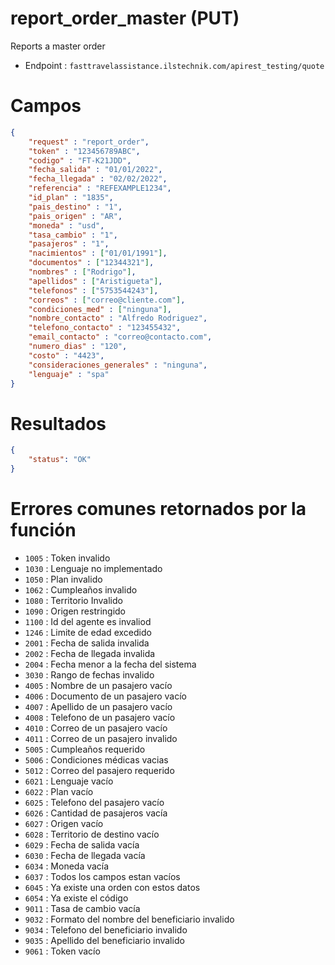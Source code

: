 # report_order_master (PUT)

Reports a master order

* Endpoint : ```fasttravelassistance.ilstechnik.com/apirest_testing/quote```

# Campos

```JSON
{
    "request" : "report_order",
    "token" : "123456789ABC",
    "codigo" : "FT-K21JDD",
    "fecha_salida" : "01/01/2022",
    "fecha_llegada" : "02/02/2022",
    "referencia" : "REFEXAMPLE1234",
    "id_plan" : "1835",
    "pais_destino" : "1",
    "pais_origen" : "AR",
    "moneda" : "usd",
    "tasa_cambio" : "1",
    "pasajeros" : "1",
    "nacimientos" : ["01/01/1991"],
    "documentos" : ["12344321"],
    "nombres" : ["Rodrigo"],
    "apellidos" : ["Aristigueta"],
    "telefonos" : ["5753544243"],
    "correos" : ["correo@cliente.com"],
    "condiciones_med" : ["ninguna"],
    "nombre_contacto" : "Alfredo Rodriguez",
    "telefono_contacto" : "123455432",
    "email_contacto" : "correo@contacto.com",
    "numero_dias" : "120",
    "costo" : "4423",
    "consideraciones_generales" : "ninguna",
    "lenguaje" : "spa"
}
```

# Resultados

```JSON
{
    "status": "OK"
}
```

# Errores comunes retornados por la función

* ```1005``` : Token invalido
* ```1030``` : Lenguaje no implementado
* ```1050``` : Plan invalido
* ```1062``` : Cumpleaños invalido
* ```1080``` : Territorio Invalido
* ```1090``` : Origen restringido
* ```1100``` : Id del agente es invaliod
* ```1246``` : Limite de edad excedido
* ```2001``` : Fecha de salida invalida
* ```2002``` : Fecha de llegada invalida
* ```2004``` : Fecha menor a la fecha del sistema
* ```3030``` : Rango de fechas invalido
* ```4005``` : Nombre de un pasajero vacío
* ```4006``` : Documento de un pasajero vacío
* ```4007``` : Apellido de un pasajero vacío
* ```4008``` : Telefono de un pasajero vacío
* ```4010``` : Correo de un pasajero vacío
* ```4011``` : Correo de un pasajero invalido
* ```5005``` : Cumpleaños requerido
* ```5006``` : Condiciones médicas vacias
* ```5012``` : Correo del pasajero requerido
* ```6021``` : Lenguaje vacío
* ```6022``` : Plan vacío
* ```6025``` : Telefono del pasajero vacío
* ```6026``` : Cantidad de pasajeros vacía
* ```6027``` : Origen vacío
* ```6028``` : Territorio de destino vacío
* ```6029``` : Fecha de salida vacía
* ```6030``` : Fecha de llegada vacía
* ```6034``` : Moneda vacía
* ```6037``` : Todos los campos estan vacíos
* ```6045``` : Ya existe una orden con estos datos
* ```6054``` : Ya existe el código
* ```9011``` : Tasa de cambio vacía
* ```9032``` : Formato del nombre del beneficiario invalido
* ```9034``` : Telefono del beneficiario invalido
* ```9035``` : Apellido del beneficiario invalido
* ```9061``` : Token vacío